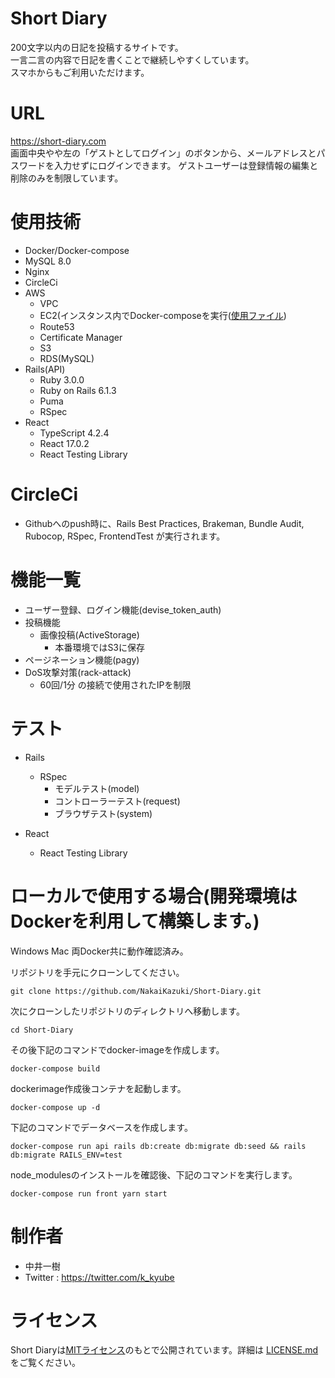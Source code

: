 # Short Diary

 200文字以内の日記を投稿するサイトです。<br >
 一言二言の内容で日記を書くことで継続しやすくしています。 <br >
 スマホからもご利用いただけます。

# URL

<https://short-diary.com> <br >
画面中央やや左の「ゲストとしてログイン」のボタンから、メールアドレスとパスワードを入力せずにログインできます。
ゲストユーザーは登録情報の編集と削除のみを制限しています。

# 使用技術

- Docker/Docker-compose
- MySQL 8.0
- Nginx
- CircleCi
- AWS
  - VPC
  - EC2(インスタンス内でDocker-composeを実行([使用ファイル](https://github.com/NakaiKazuki/Short-Diary/blob/main/docker-compose-prod.yml))
  - Route53
  - Certificate Manager
  - S3
  - RDS(MySQL)
- Rails(API)
  - Ruby 3.0.0
  - Ruby on Rails 6.1.3
  - Puma
  - RSpec
- React
  - TypeScript 4.2.4
  - React 17.0.2
  - React Testing Library

# CircleCi

- Githubへのpush時に、Rails Best Practices, Brakeman, Bundle Audit, Rubocop, RSpec, FrontendTest が実行されます。

# 機能一覧

- ユーザー登録、ログイン機能(devise_token_auth)
- 投稿機能
  - 画像投稿(ActiveStorage)
    - 本番環境ではS3に保存
- ページネーション機能(pagy)
- DoS攻撃対策(rack-attack)
  - 60回/1分 の接続で使用されたIPを制限

# テスト

- Rails
  - RSpec
    - モデルテスト(model)
    - コントローラーテスト(request)
    - ブラウザテスト(system)

- React
  - React Testing Library

# ローカルで使用する場合(開発環境はDockerを利用して構築します。)

Windows Mac 両Docker共に動作確認済み。

リポジトリを手元にクローンしてください。

```
git clone https://github.com/NakaiKazuki/Short-Diary.git
```

次にクローンしたリポジトリのディレクトリへ移動します。

```
cd Short-Diary
```

その後下記のコマンドでdocker-imageを作成します。

```
docker-compose build
```

dockerimage作成後コンテナを起動します。

```
docker-compose up -d
```

下記のコマンドでデータベースを作成します。

```
docker-compose run api rails db:create db:migrate db:seed && rails db:migrate RAILS_ENV=test
```

node_modulesのインストールを確認後、下記のコマンドを実行します。

```
docker-compose run front yarn start
```

# 制作者

- 中井一樹
- Twitter : <https://twitter.com/k_kyube>

# ライセンス

Short Diaryは[MITライセンス](https://en.wikipedia.org/wiki/MIT_License)のもとで公開されています。詳細は [LICENSE.md](https://github.com/NakaiKazuki/Short-Diary/blob/master/LICENSE.md) をご覧ください。
